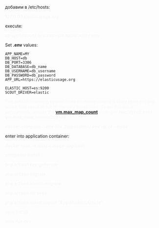 добавим в /etc/hosts:
<p style="color: #F8F8F8; font-weight: bold;">  127.0.0.1	elasticusage.org</p>

execute:
<p style="color: #F8F8F8; font-weight: bold;"> cp application/.env.example application/.env </p>

Set <b>.env</b> values:

    APP_NAME=MY
    DB_HOST=db
    DB_PORT=3306
    DB_DATABASE=db_name
    DB_USERNAME=db_username
    DB_PASSWORD=db_password
	APP_URL=https://elasticusage.org

    ELASTIC_HOST=es:9200
    SCOUT_DRIVER=elastic

<p style="color: #F8F8F8;">
The default operating system limits on mmap counts is likely to be too low, which may result in out of memory exceptions.
To set this value permanently, update the <b><a href="https://www.elastic.co/guide/en/elasticsearch/reference/7.17/vm-max-map-count.html">vm.max_map_count</a></b> setting in <b>/etc/sysctl.conf</b>: 
<b>vm.max_map_count=262144</b>
</p>

<p style="color: #F8F8F8; font-weight: bold;">
docker-compose  --env-file ./application/.env up  -d --build
</p>

enter into application container:
<p style="color: #F8F8F8; font-weight: bold;">
docker exec -it elasticusage-app bash
</p>

<p style="color: #F8F8F8; font-weight: bold;">
composer install
</p>

<p style="color: #F8F8F8; font-weight: bold;">
php artisan key:generate
</p>

<p style="color: #F8F8F8; font-weight: bold;">
php artisan migrate
</p>
<p style="color: #F8F8F8; font-weight: bold;">
php artisan elastic:migrate
</p>
<p style="color: #F8F8F8; font-weight: bold;">
php artisan db:seed
</p>

<p style="color: #F8F8F8; font-weight: bold;">
php artisan scout:import "App\Models\Article"
</p>
<p style="color: #F8F8F8; font-weight: bold;">
npm install
</p>
<p style="color: #F8F8F8; font-weight: bold;">
npm run dev
</p>
